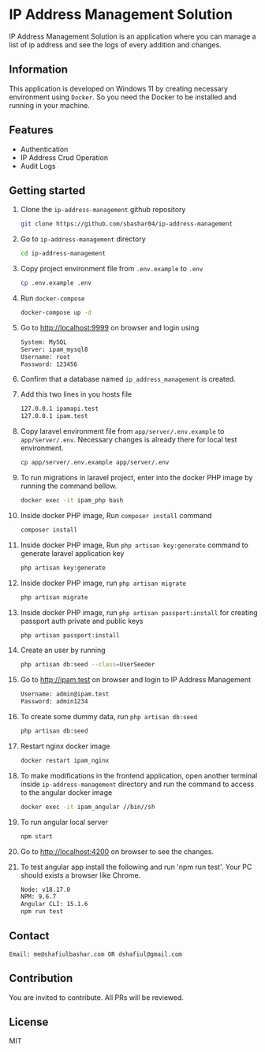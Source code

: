 # IP Address Management Solution
IP Address Management Solution is an application where you can manage a list of ip address and see the logs of every addition and changes.

## Information

This application is developed on Windows 11 by creating necessary environment using `Docker`. So you need the Docker to be installed and running in your machine.

## Features

* Authentication
* IP Address Crud Operation
* Audit Logs


## Getting started

1. Clone the `ip-address-management` github repository

    ```bash
    git clone https://github.com/sbashar04/ip-address-management
    ```

2. Go to `ip-address-management` directory

    ```bash
    cd ip-address-management
    ```

3. Copy project environment file from `.env.example` to `.env`

    ```bash
    cp .env.example .env
    ```

4. Run `docker-compose`

    ```bash
    docker-compose up -d
    ```

5. Go to <http://localhost:9999> on browser and login using

    ```bash
    System: MySQL
    Server: ipam_mysql8
    Username: root
    Password: 123456
    ```

6. Confirm that a database named `ip_address_management` is created.

7. Add this two lines in you hosts file

    ```bash
    127.0.0.1 ipamapi.test
    127.0.0.1 ipam.test
    ```

8. Copy laravel environment file from `app/server/.env.example` to `app/server/.env`. Necessary changes is already there for local test environment.

    ```bash
    cp app/server/.env.example app/server/.env
    ```

9. To run migrations in laravel project, enter into the docker PHP image by running the command bellow.

    ```bash
    docker exec -it ipam_php bash
    ```

10. Inside docker PHP image, Run `composer install` command

    ```bash
    composer install
    ````

11. Inside docker PHP image, Run `php artisan key:generate` command to generate laravel application key

    ```bash
    php artisan key:generate
    ````

12. Inside docker PHP image, run `php artisan migrate`

    ```bash
    php artisan migrate
    ```

13. Inside docker PHP image, run `php artisan passport:install` for creating passport auth private and public keys

    ```bash
    php artisan passport:install
    ```

14. Create an user by running

    ```bash
    php artisan db:seed --class=UserSeeder
    ```

15. Go to <http://ipam.test> on browser and login to IP Address Management

    ```bash
    Username: admin@ipam.test
    Password: admin1234
    ```

16. To create some dummy data, run `php artisan db:seed`

    ```bash
    php artisan db:seed
    ```

16. Restart nginx docker image

    ```bash
    docker restart ipam_nginx
    ```

17. To make modifications in the frontend application, open another terminal inside `ip-address-management` directory and run the command to access to the angular docker image

    ```bash
    docker exec -it ipam_angular //bin//sh
    ```

18. To run angular local server

    ```bash
    npm start
    ```
19. Go to <http://localhost:4200> on browser to see the changes.

20. To test angular app install the following and run 'npm run test'. Your PC should exists a browser like Chrome.

    ```bash
    Node: v18.17.0
    NPM: 9.6.7
    Angular CLI: 15.1.6
    npm run test
    ```

## Contact

    Email: me@shafiulbashar.com OR dshafiul@gmail.com

## Contribution

You are invited to contribute. All PRs will be reviewed.

## License

MIT
